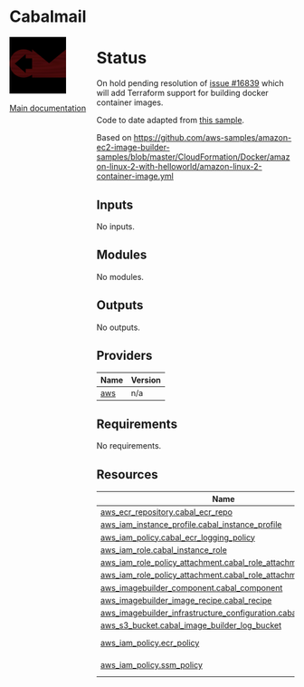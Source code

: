 <!-- BEGIN_TF_DOCS -->
# Cabalmail
<div style="width: 10em; float:left; height: 100%; padding-right: 1em;"><img src="/docs/logo.png" width="100" />
<p><a href="/README.md">Main documentation</a></p>
</div><div style="padding-left: 11em;">


# Status

On hold pending resolution of [issue #16839](https://github.com/hashicorp/terraform-provider-aws/issues/16839) which will add Terraform support for building docker container images.

Code to date adapted from [this sample](https://github.com/aws-samples/amazon-ec2-image-builder-samples/blob/master/CloudFormation/Docker/amazon-linux-2-with-helloworld/amazon-linux-2-container-image.yml).

Based on https://github.com/aws-samples/amazon-ec2-image-builder-samples/blob/master/CloudFormation/Docker/amazon-linux-2-with-helloworld/amazon-linux-2-container-image.yml

## Inputs

No inputs.
## Modules

No modules.
## Outputs

No outputs.
## Providers

| Name | Version |
|------|---------|
| <a name="provider_aws"></a> [aws](#provider\_aws) | n/a |
## Requirements

No requirements.
## Resources

| Name | Type |
|------|------|
| [aws_ecr_repository.cabal_ecr_repo](https://registry.terraform.io/providers/hashicorp/aws/latest/docs/resources/ecr_repository) | resource |
| [aws_iam_instance_profile.cabal_instance_profile](https://registry.terraform.io/providers/hashicorp/aws/latest/docs/resources/iam_instance_profile) | resource |
| [aws_iam_policy.cabal_ecr_logging_policy](https://registry.terraform.io/providers/hashicorp/aws/latest/docs/resources/iam_policy) | resource |
| [aws_iam_role.cabal_instance_role](https://registry.terraform.io/providers/hashicorp/aws/latest/docs/resources/iam_role) | resource |
| [aws_iam_role_policy_attachment.cabal_role_attachment_1](https://registry.terraform.io/providers/hashicorp/aws/latest/docs/resources/iam_role_policy_attachment) | resource |
| [aws_iam_role_policy_attachment.cabal_role_attachment_2](https://registry.terraform.io/providers/hashicorp/aws/latest/docs/resources/iam_role_policy_attachment) | resource |
| [aws_imagebuilder_component.cabal_component](https://registry.terraform.io/providers/hashicorp/aws/latest/docs/resources/imagebuilder_component) | resource |
| [aws_imagebuilder_image_recipe.cabal_recipe](https://registry.terraform.io/providers/hashicorp/aws/latest/docs/resources/imagebuilder_image_recipe) | resource |
| [aws_imagebuilder_infrastructure_configuration.cabal_infra_config](https://registry.terraform.io/providers/hashicorp/aws/latest/docs/resources/imagebuilder_infrastructure_configuration) | resource |
| [aws_s3_bucket.cabal_image_builder_log_bucket](https://registry.terraform.io/providers/hashicorp/aws/latest/docs/resources/s3_bucket) | resource |
| [aws_iam_policy.ecr_policy](https://registry.terraform.io/providers/hashicorp/aws/latest/docs/data-sources/iam_policy) | data source |
| [aws_iam_policy.ssm_policy](https://registry.terraform.io/providers/hashicorp/aws/latest/docs/data-sources/iam_policy) | data source |

</div>
<!-- END_TF_DOCS -->